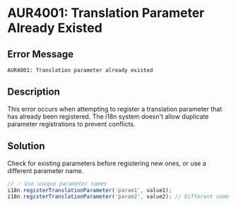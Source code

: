 # AUR4001: Translation Parameter Already Existed

## Error Message

`AUR4001: Translation parameter already existed`

## Description

This error occurs when attempting to register a translation parameter that has already been registered. The i18n system doesn't allow duplicate parameter registrations to prevent conflicts.

## Solution

Check for existing parameters before registering new ones, or use a different parameter name.

```typescript
// ✅ Use unique parameter names
i18n.registerTranslationParameter('param1', value1);
i18n.registerTranslationParameter('param2', value2); // Different name
```